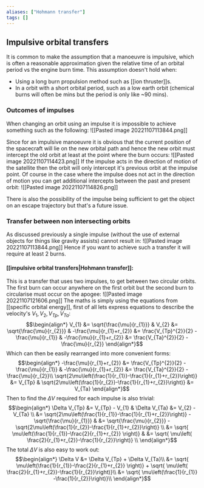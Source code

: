 ```yaml
---
aliases: ["Hohmann transfer"]
tags: []
---
```


## Impulsive orbital transfers
It is common to make the assumption that a manoeuvre is impulsive, which is often a reasonable approximation given the relative time of an orbital period vs the engine burn time. This assumption doesn't hold when:
- Using a long burn propulsion method such as [[ion thruster]]s.
- In a orbit with a short orbital period, such as a low earth orbit (chemical burns will often be mins but the period is only like ~90 mins).

### Outcomes of impulses
When changing an orbit using an impulse it is impossible to achieve something such as the following:
![[Pasted image 20221107113844.png]]

Since for an impulsive manoeuvre it is obvious that the current position of the spacecraft will lie on the new orbital path and hence the new orbit must intercept the old orbit at least at the point where the burn occurs:
![[Pasted image 20221107114423.png]]
If the impulse acts in the direction of motion of the satellite then the orbit will only intercept it's previous orbit at the impulse point. Of course in the case where the impulse does not act in the direction of motion you can get additional intercepts between the past and present orbit:
![[Pasted image 20221107114826.png]]

There is also the possibility of the impulse being sufficient to get the object on an escape trajectory but that's a future issue.

### Transfer between non intersecting orbits  
As discussed previously a single impulse (without the use of external objects for things like gravity assists) cannot result in:
![[Pasted image 20221107113844.png]]
Hence if you want to achieve such a transfer it will require at least 2 burns. 

#### [[impulsive orbital transfers|Hohmann transfer]]:
This is a transfer that uses two impulses, to get between two circular orbits. The first burn can occur anywhere on the first orbit but the second burn to circularise must occur on the apogee:
![[Pasted image 20221107121606.png]]
The maths is simply using the equations from [[specific orbital energy]], first of all lets express equations to describe the velocity's $V_{1},V_{2},V_{Tp},V_{Ta}$: 
$$\begin{align*}
 V_{1} &= \sqrt{\frac{\mu}{r_{1}}} & V_{2} &= \sqrt{\frac{\mu}{r_{2}}} & -\frac{\mu}{r_{1}+r_{2}} &= \frac{V_{Tp}^{2}}{2} - \frac{\mu}{r_{1}} & -\frac{\mu}{r_{1}+r_{2}} &= \frac{V_{Ta}^{2}}{2} - \frac{\mu}{r_{2}}
\end{align*}$$
Which can then be easily rearranged into more convenient forms:
$$\begin{align*}
-\frac{\mu}{r_{1}+r_{2}} &= \frac{V_{Tp}^{2}}{2} - \frac{\mu}{r_{1}} & -\frac{\mu}{r_{1}+r_{2}} &= \frac{V_{Ta}^{2}}{2} - \frac{\mu}{r_{2}}\\
\sqrt{2\mu\left(\frac{1}{r_{1}}-\frac{1}{r_{1}+r_{2}}\right)} &= V_{Tp}  & \sqrt{2\mu\left(\frac{1}{r_{2}}-\frac{1}{r_{1}+r_{2}}\right)} &= V_{Ta} 
\end{align*}$$
Then to find the $\Delta V$ required for each impulse is also trivial:
$$\begin{align*}
\Delta V_{Tp} &= V_{Tp} - V_{1} & \Delta V_{Ta} &= V_{2} - V_{Ta} \\
&= \sqrt{2\mu\left(\frac{1}{r_{1}}-\frac{1}{r_{1}+r_{2}}\right)} -  \sqrt{\frac{\mu}{r_{1}}} & &= \sqrt{\frac{\mu}{r_{2}}} - \sqrt{2\mu\left(\frac{1}{r_{2}}-\frac{1}{r_{1}+r_{2}}\right)} \\
&= \sqrt{ \mu\left(\frac{1}{r_{1}}-\frac{2}{r_{1}+r_{2}}  \right)}   & &= \sqrt{  \mu\left(   \frac{2}{r_{1}+r_{2}}-\frac{1}{r_{2}}\right)}  \\
\end{align*}$$
The total $\Delta V$ is also easy to work out:
$$\begin{align*}
\Delta V &= \Delta V_{Tp} + \Delta V_{Ta}\\
&= \sqrt{ \mu\left(\frac{1}{r_{1}}-\frac{2}{r_{1}+r_{2}}  \right)}  + \sqrt{  \mu\left(   \frac{2}{r_{1}+r_{2}}-\frac{1}{r_{2}}\right)}\\
&= \sqrt{ \mu\left(\frac{1}{r_{1}} -\frac{1}{r_{2}}\right)}\\
\end{align*}$$